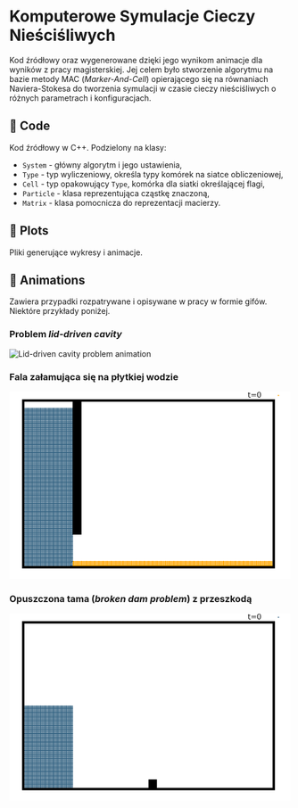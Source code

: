 # Komputerowe Symulacje Cieczy Nieściśliwych
Kod źródłowy oraz wygenerowane dzięki jego wynikom animacje dla wyników z pracy magisterskiej. Jej celem było stworzenie algorytmu na bazie metody MAC (*Marker-And-Cell*) opierającego się na równaniach Naviera-Stokesa do tworzenia symulacji w czasie cieczy nieściśliwych o różnych parametrach i konfiguracjach.

## 📁 Code
Kod źródłowy w C++. Podzielony na klasy:
- ``System`` - główny algorytm i jego ustawienia,
- ``Type`` - typ wyliczeniowy, określa typy komórek na siatce obliczeniowej,
- ``Cell`` - typ opakowujący ``Type``, komórka dla siatki określającej flagi,
- ``Particle`` - klasa reprezentująca cząstkę znaczoną,
- ``Matrix`` - klasa pomocnicza do reprezentacji macierzy.

## 📁 Plots
Pliki generujące wykresy i animacje. 

## 📁 Animations
Zawiera przypadki rozpatrywane i opisywane w pracy w formie gifów. Niektóre przykłady poniżej.

### Problem *lid-driven cavity* 
![Lid-driven cavity problem animation](https://github.com/TMaczek/msc_thesis/blob/main/animations/6_2_anim.gif)

### Fala załamująca się na płytkiej wodzie
![shallow wave breaking](https://github.com/TMaczek/msc_thesis/blob/main/animations/7_2_anim.gif)

### Opuszczona tama (*broken dam problem*) z przeszkodą 
![broken dam with obstacle](https://github.com/TMaczek/msc_thesis/blob/main/animations/7_4_anim.gif)
